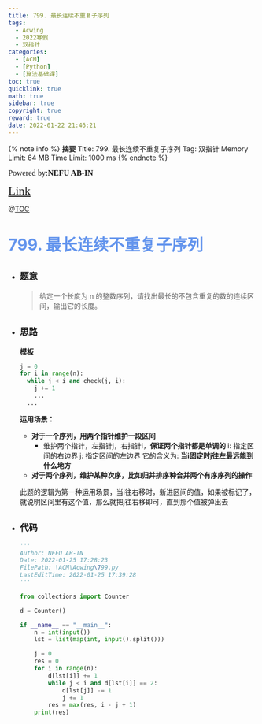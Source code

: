 ```yaml
---
title: 799. 最长连续不重复子序列
tags:
  - Acwing
  - 2022寒假
  - 双指针
categories:
  - [ACM]
  - [Python]
  - [算法基础课]
toc: true
quicklink: true
math: true
sidebar: true
copyright: true
reward: true
date: 2022-01-22 21:46:21
---
```



{% note info %}
**摘要**
Title: 799. 最长连续不重复子序列
Tag: 双指针
Memory Limit: 64 MB
Time Limit: 1000 ms
{% endnote %}
<!-- more -->

<font size=3 face=楷体>Powered by:**NEFU AB-IN**</font>

<font color=#FFA500 size=5 face=楷体>[Link](https://www.acwing.com/problem/content/801/)</font>

@[TOC](文章目录)

# <font color=#6495ED size=6>799. 最长连续不重复子序列</font>

* ## <font size=4 face=粗体>题意</font>

  >给定一个长度为 n 的整数序列，请找出最长的不包含重复的数的连续区间，输出它的长度。

* ## <font size=4 face=粗体>思路</font>

  **模板**
  ```python
  j = 0
  for i in range(n):
    while j < i and check(j, i):
      j += 1
      ...
    ...
  ```
  **运用场景：**
    * **对于一个序列，用两个指针维护一段区间**
      * 维护两个指针，左指针j，右指针i，**保证两个指针都是单调的**
        i: 指定区间的右边界
        j: 指定区间的左边界
        它的含义为: **当i固定时j往左最远能到什么地方**
    * **对于两个序列，维护某种次序，比如归并排序种合并两个有序序列的操作**

  此题的逻辑为第一种运用场景，当i往右移时，新进区间的值，如果被标记了，就说明区间里有这个值，那么就把j往右移即可，直到那个值被弹出去


* ## <font size=4 face=粗体>代码</font>

  ```python
  '''
  Author: NEFU AB-IN
  Date: 2022-01-25 17:28:23
  FilePath: \ACM\Acwing\799.py
  LastEditTime: 2022-01-25 17:39:28
  '''

  from collections import Counter

  d = Counter()

  if __name__ == "__main__":
      n = int(input())
      lst = list(map(int, input().split()))

      j = 0
      res = 0
      for i in range(n):
          d[lst[i]] += 1
          while j < i and d[lst[i]] == 2:
              d[lst[j]] -= 1
              j += 1
          res = max(res, i - j + 1)
      print(res)
  ```